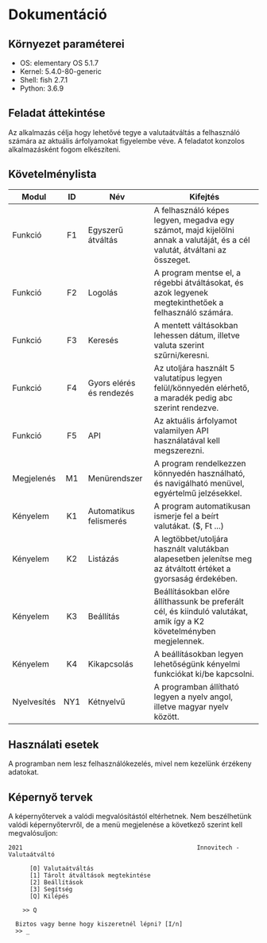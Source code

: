 # Dokumentáció

## Környezet paraméterei

 - OS: elementary OS 5.1.7
 - Kernel: 5.4.0-80-generic
 - Shell: fish 2.7.1
 - Python: 3.6.9

## Feladat áttekintése

Az alkalmazás célja hogy lehetővé tegye a valutaátváltás a felhasználó számára az aktuális árfolyamokat figyelembe véve. A feladatot konzolos alkalmazásként fogom elkészíteni.

## Követelménylista

| Modul | ID | Név | Kifejtés |
|-------|:----:|-----|----------|
| Funkció | F1 | Egyszerű átváltás | A felhasználó képes legyen, megadva egy számot, majd kijelölni annak a valutáját, és a cél valutát, átváltani az összeget. |
| Funkció | F2 | Logolás | A program mentse el, a régebbi átváltásokat, és azok legyenek megtekinthetőek a felhasználó számára. |
| Funkció | F3 | Keresés | A mentett váltásokban lehessen dátum, illetve valuta szerint szűrni/keresni. |
| Funkció | F4 | Gyors elérés és rendezés | Az utoljára használt 5 valutatípus legyen felül/könnyedén elérhető, a maradék pedig abc szerint rendezve. |
| Funkció | F5 | API | Az aktuális árfolyamot valamilyen API használatával kell megszerezni. |
| Megjelenés | M1 | Menürendszer | A program rendelkezzen könnyedén használható, és navigálható menüvel, egyértelmű jelzésekkel. |
| Kényelem | K1 | Automatikus felismerés | A program automatikusan ismerje fel a beírt valutákat. ($, Ft ...) |
| Kényelem | K2 | Listázás | A legtöbbet/utoljára használt valutákban alapesetben jelenítse meg az átváltott értéket a gyorsaság érdekében. |
| Kényelem | K3 | Beállítás | Beállításokban előre állíthassunk be preferált cél, és kiinduló valutákat, amik így a K2 követelményben megjelennek. |
| Kényelem | K4 | Kikapcsolás | A beállításokban legyen lehetőségünk kényelmi funkciókat ki/be kapcsolni. |
| Nyelvesítés | NY1 | Kétnyelvű | A programban állítható legyen a nyelv angol, illetve magyar nyelv között. |

## Használati esetek

A programban nem lesz felhasználókezelés, mivel nem kezelünk érzékeny adatokat.

## Képernyő tervek
A képernyőtervek a valódi megvalósítástól eltérhetnek. Nem beszélhetünk valódi képernyőtervről, de a menü megjelenése a következő szerint kell megvalósuljon:


```
2021                                                 Innovitech - Valutaátváltó

      [0] Valutaátváltás
      [1] Tárolt átváltások megtekintése
      [2] Beállítások
      [3] Segítség
      [Q] Kilépés

    >> Q

  Biztos vagy benne hogy kiszeretnél lépni? [I/n]
  >> _
```
